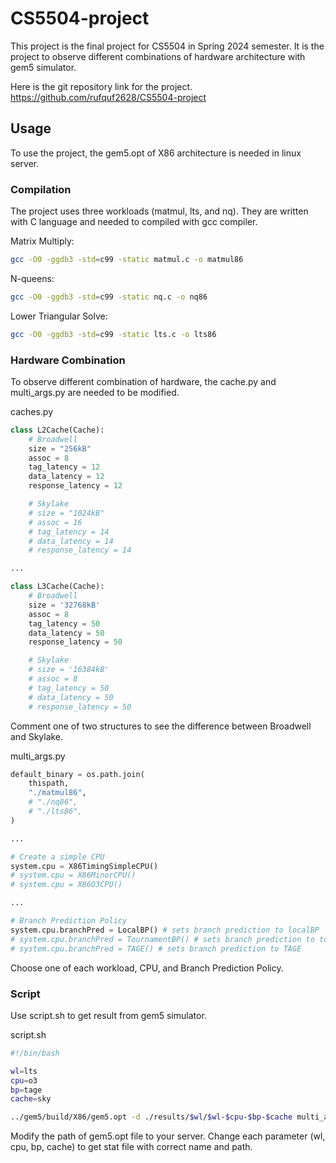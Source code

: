 # CS5504-project

This project is the final project for CS5504 in Spring 2024 semester. It is the project to observe different combinations of hardware architecture with gem5 simulator.

Here is the git repository link for the project.
https://github.com/rufquf2628/CS5504-project

## Usage

To use the project, the gem5.opt of X86 architecture is needed in linux server. 

### Compilation

The project uses three workloads (matmul, lts, and nq). They are written with C language and needed to compiled with gcc compiler.

Matrix Multiply:
```bash
gcc -O0 -ggdb3 -std=c99 -static matmul.c -o matmul86
```

N-queens:
```bash
gcc -O0 -ggdb3 -std=c99 -static nq.c -o nq86
```

Lower Triangular Solve:
```bash
gcc -O0 -ggdb3 -std=c99 -static lts.c -o lts86
```

### Hardware Combination

To observe different combination of hardware, the cache.py and multi_args.py are needed to be modified.

caches.py
```python
class L2Cache(Cache):
    # Broadwell
    size = "256kB"
    assoc = 8
    tag_latency = 12
    data_latency = 12
    response_latency = 12

    # Skylake
    # size = "1024kB"
    # assoc = 16
    # tag_latency = 14
    # data_latency = 14
    # response_latency = 14

...

class L3Cache(Cache):
    # Broadwell
    size = '32768kB'
    assoc = 8
    tag_latency = 50
    data_latency = 50
    response_latency = 50

    # Skylake
    # size = '16384kB'
    # assoc = 8
    # tag_latency = 50
    # data_latency = 50
    # response_latency = 50
```
Comment one of two structures to see the difference between Broadwell and Skylake.

multi_args.py
```python
default_binary = os.path.join(
    thispath,
    "./matmul86",
    # "./nq86",
    # "./lts86",
)

...

# Create a simple CPU
system.cpu = X86TimingSimpleCPU()
# system.cpu = X86MinorCPU()
# system.cpu = X86O3CPU()

...

# Branch Prediction Policy
system.cpu.branchPred = LocalBP() # sets branch prediction to localBP
# system.cpu.branchPred = TournamentBP() # sets branch prediction to tournament
# system.cpu.branchPred = TAGE() # sets branch prediction to TAGE
```
Choose one of each workload, CPU, and Branch Prediction Policy.

### Script

Use script.sh to get result from gem5 simulator.

script.sh
```bash
#!/bin/bash

wl=lts
cpu=o3
bp=tage
cache=sky

../gem5/build/X86/gem5.opt -d ./results/$wl/$wl-$cpu-$bp-$cache multi_args.py
```
Modify the path of gem5.opt file to your server. Change each parameter (wl, cpu, bp, cache) to get stat file with correct name and path.
